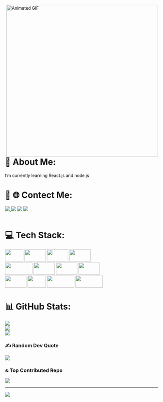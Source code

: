 
<img 
src="https://camo.githubusercontent.com/4d9f5ecceb711eec6e2018f38a5677dc657c9738d4a65ba3b928c41c0a45b439/68747470733a2f2f6d69726f2e6d656469756d2e636f6d2f6d61782f313336302f302a37513379765349765f7430696f4a2d5a2e676966" alt="Animated GIF" width="500" align="right" >

<h1 style="color="red";",>💫 About Me:</h1>
 I’m currently learning React.js and node.js


<h1>💫 🌐 Contect Me:</h1>
<div>
<a href="https://facebook.com/https://www.facebook.com/profile.php?id=100081058921359"> <img src="https://img.shields.io/badge/Facebook-%231877F2.svg?logo=Facebook&logoColor=white"> </a>
 <a href="https://instagram.com/https://www.instagram.com/ramkrishnapradhan918/?hl=en"><img src="https://img.shields.io/badge/Instagram-%23E4405F.svg?logo=Instagram&logoColor=white"></a>
 <a href="https://linkedin.com/in/https://www.linkedin.com/in/ramkrishna-pradhan-85a85832b/"><img src="https://img.shields.io/badge/LinkedIn-%230077B5.svg?logo=linkedin&logoColor=white"></a>
 <a href="mailto:ramkrishnapradhan918@gmail.com"><img src="https://img.shields.io/badge/Email-D14836?logo=gmail&logoColor=white"></a>
</div><br>

<h1> 💻 Tech Stack:</h1>
<div>
<img height="40" width="60" src="https://img.shields.io/badge/c-%2300599C.svg?style=Flat&logo=c&logoColor=white">
 <img height="40" width="70" src="https://img.shields.io/badge/c++-%2300599C.svg?style=Flat&logo=c%2B%2B&logoColor=white"> 
 <img height="40" width="70" src="https://img.shields.io/badge/html-%23E34F26.svg?style=Flat&logo=html5&logoColor=white"> 
 <img height="40" width="70" src="https://img.shields.io/badge/css-%231572B6.svg?style=Flat&logo=css3&logoColor=white"> <br>
 <img height="40" width="90" src="https://img.shields.io/badge/javascript-%23323330.svg?style=Flat&logo=javascript&logoColor=%23F7DF1E"> 
 <img height="40" width="70" src="https://img.shields.io/badge/php-%23777BB4.svg?style=Flat&logo=php&logoColor=white">
 <img height="40" width="70" src="https://img.shields.io/badge/apache-%23D42029.svg?style=Flat&logo=apache&logoColor=white"> 
 <img height="40" width="70" src="https://img.shields.io/badge/mysql-4479A1.svg?style=Flat&logo=mysql&logoColor=white"><br>
 <img height="40" width="70" src="https://img.shields.io/badge/github-%23121011.svg?style=Flat&logo=github&logoColor=white"> 
 <img height="40" width="60" src="https://img.shields.io/badge/git-%23F05033.svg?style=Flat&logo=git&logoColor=white">
 <img height="40" width="90" src="https://img.shields.io/badge/WordPress-%23117AC9.svg?style=Flat&logo=WordPress&logoColor=white">
 <img height="40" width="90" src="https://img.shields.io/badge/bootstrap-%238511FA.svg?style=Flat&logo=bootstrap&logoColor=white">
</div>
 
# 📊 GitHub Stats:
![](https://github-readme-stats.vercel.app/api?username=Ramkrishna-Pradhan&theme=dark&hide_border=false&include_all_commits=false&count_private=false)<br/>
![](https://nirzak-streak-stats.vercel.app/?user=Ramkrishna-Pradhan&theme=dark&hide_border=false)<br/>
![](https://github-readme-stats.vercel.app/api/top-langs/?username=Ramkrishna-Pradhan&theme=dark&hide_border=false&include_all_commits=false&count_private=false&layout=compact)

### ✍️ Random Dev Quote
![](https://quotes-github-readme.vercel.app/api?type=horizontal&theme=radical)

### 🔝 Top Contributed Repo
![](https://github-contributor-stats.vercel.app/api?username=Ramkrishna-Pradhan&limit=5&theme=dark&combine_all_yearly_contributions=true)

---
[![](https://visitcount.itsvg.in/api?id=Ramkrishna-Pradhan&icon=0&color=0)](https://visitcount.itsvg.in)

<!-- Proudly created with GPRM ( https://gprm.itsvg.in ) -->
